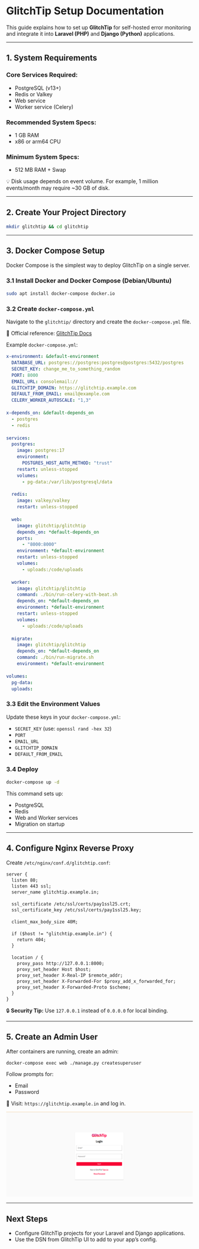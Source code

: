 
# GlitchTip Setup Documentation

This guide explains how to set up **GlitchTip** for self-hosted error monitoring and integrate it into **Laravel (PHP)** and **Django (Python)** applications.

---

## 1. System Requirements

### Core Services Required:
- PostgreSQL (v13+)
- Redis or Valkey
- Web service
- Worker service (Celery)

### Recommended System Specs:
- 1 GB RAM
- x86 or arm64 CPU

### Minimum System Specs:
- 512 MB RAM + Swap

💡 Disk usage depends on event volume. For example, 1 million events/month may require ~30 GB of disk.

---

## 2. Create Your Project Directory

```bash
mkdir glitchtip && cd glitchtip
```

---

## 3. Docker Compose Setup

Docker Compose is the simplest way to deploy GlitchTip on a single server.

### 3.1 Install Docker and Docker Compose (Debian/Ubuntu)
```bash
sudo apt install docker-compose docker.io
```

### 3.2 Create `docker-compose.yml`
Navigate to the `glitchtip/` directory and create the `docker-compose.yml` file.

📘 Official reference: [GlitchTip Docs](https://glitchtip.com/documentation/install)

Example `docker-compose.yml`:

```yaml
x-environment: &default-environment
  DATABASE_URL: postgres://postgres:postgres@postgres:5432/postgres
  SECRET_KEY: change_me_to_something_random
  PORT: 8000
  EMAIL_URL: consolemail://
  GLITCHTIP_DOMAIN: https://glitchtip.example.com
  DEFAULT_FROM_EMAIL: email@example.com
  CELERY_WORKER_AUTOSCALE: "1,3"

x-depends_on: &default-depends_on
  - postgres
  - redis

services:
  postgres:
    image: postgres:17
    environment:
      POSTGRES_HOST_AUTH_METHOD: "trust"
    restart: unless-stopped
    volumes:
      - pg-data:/var/lib/postgresql/data

  redis:
    image: valkey/valkey
    restart: unless-stopped

  web:
    image: glitchtip/glitchtip
    depends_on: *default-depends_on
    ports:
      - "8000:8000"
    environment: *default-environment
    restart: unless-stopped
    volumes:
      - uploads:/code/uploads

  worker:
    image: glitchtip/glitchtip
    command: ./bin/run-celery-with-beat.sh
    depends_on: *default-depends_on
    environment: *default-environment
    restart: unless-stopped
    volumes:
      - uploads:/code/uploads

  migrate:
    image: glitchtip/glitchtip
    depends_on: *default-depends_on
    command: ./bin/run-migrate.sh
    environment: *default-environment

volumes:
  pg-data:
  uploads:
```

### 3.3 Edit the Environment Values
Update these keys in your `docker-compose.yml`:
- `SECRET_KEY` (use: `openssl rand -hex 32`)
- `PORT`
- `EMAIL_URL`
- `GLITCHTIP_DOMAIN`
- `DEFAULT_FROM_EMAIL`

### 3.4 Deploy
```bash
docker-compose up -d
```
This command sets up:
- PostgreSQL
- Redis
- Web and Worker services
- Migration on startup

---

## 4. Configure Nginx Reverse Proxy

Create `/etc/nginx/conf.d/glitchtip.conf`:

```nginx
server {
  listen 80;
  listen 443 ssl;
  server_name glitchtip.example.in;

  ssl_certificate /etc/ssl/certs/pay1ssl25.crt;
  ssl_certificate_key /etc/ssl/certs/pay1ssl25.key;

  client_max_body_size 40M;

  if ($host != "glitchtip.example.in") {
    return 404;
  }

  location / {
    proxy_pass http://127.0.0.1:8000;
    proxy_set_header Host $host;
    proxy_set_header X-Real-IP $remote_addr;
    proxy_set_header X-Forwarded-For $proxy_add_x_forwarded_for;
    proxy_set_header X-Forwarded-Proto $scheme;
  }
}
```

🔒 **Security Tip:** Use `127.0.0.1` instead of `0.0.0.0` for local binding.

---

## 5. Create an Admin User

After containers are running, create an admin:
```bash
docker-compose exec web ./manage.py createsuperuser
```
Follow prompts for:
- Email
- Password

🔐 Visit: `https://glitchtip.example.in` and log in.


![GlitchTip Login Page](login.png)

---

## Next Steps
- Configure GlitchTip projects for your Laravel and Django applications.
- Use the DSN from GlitchTip UI to add to your app’s config.